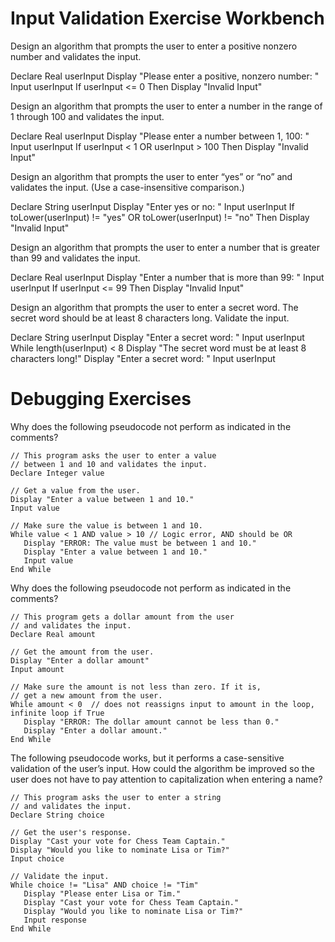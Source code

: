 # Input Validation Exercise Workbench

Design an algorithm that prompts the user to enter a positive nonzero number and validates the input.

Declare Real userInput
Display "Please enter a positive, nonzero number: "
Input userInput
If userInput <= 0 Then
   Display "Invalid Input"

Design an algorithm that prompts the user to enter a number in the range of 1 through 100 and validates the input.

Declare Real userInput
Display "Please enter a number between 1, 100: "
Input userInput
If userInput < 1 OR userInput > 100 Then
   Display "Invalid Input"

Design an algorithm that prompts the user to enter “yes” or “no” and validates the input. (Use a case-insensitive comparison.)

Declare String userInput
Display "Enter yes or no: "
Input userInput
If toLower(userInput) != "yes" OR toLower(userInput) != "no" Then
   Display "Invalid Input"

Design an algorithm that prompts the user to enter a number that is greater than 99 and validates the input.

Declare Real userInput
Display "Enter a number that is more than 99: "
Input userInput
If userInput <= 99 Then
   Display "Invalid Input"

Design an algorithm that prompts the user to enter a secret word. The secret word should be at least 8 characters long. Validate the input.

Declare String userInput
Display "Enter a secret word: "
Input userInput
While length(userInput) < 8
   Display "The secret word must be at least 8 characters long!"
   Display "Enter a secret word: "
   Input userInput

# Debugging Exercises

Why does the following pseudocode not perform as indicated in the comments?
```
// This program asks the user to enter a value
// between 1 and 10 and validates the input.
Declare Integer value

// Get a value from the user.
Display "Enter a value between 1 and 10."
Input value

// Make sure the value is between 1 and 10.
While value < 1 AND value > 10 // Logic error, AND should be OR
   Display "ERROR: The value must be between 1 and 10."
   Display "Enter a value between 1 and 10."
   Input value
End While
```
Why does the following pseudocode not perform as indicated in the comments?
```
// This program gets a dollar amount from the user
// and validates the input.
Declare Real amount

// Get the amount from the user.
Display "Enter a dollar amount"
Input amount

// Make sure the amount is not less than zero. If it is,
// get a new amount from the user.
While amount < 0  // does not reassigns input to amount in the loop, infinite loop if True
   Display "ERROR: The dollar amount cannot be less than 0."
   Display "Enter a dollar amount."
End While
```
The following pseudocode works, but it performs a case-sensitive validation of the user’s input. How could the algorithm be improved so the user does not have to pay attention to capitalization when entering a name?
```
// This program asks the user to enter a string
// and validates the input.
Declare String choice

// Get the user's response.
Display "Cast your vote for Chess Team Captain."
Display "Would you like to nominate Lisa or Tim?"
Input choice

// Validate the input.
While choice != "Lisa" AND choice != "Tim"
   Display "Please enter Lisa or Tim."
   Display "Cast your vote for Chess Team Captain."
   Display "Would you like to nominate Lisa or Tim?"
   Input response
End While
```
